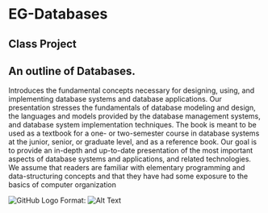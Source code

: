 # EG-Databases

## Class Project 

## An outline of Databases. 

Introduces the fundamental concepts
necessary for designing, using, and implementing
database systems and database applications. Our presentation stresses the fundamentals of database modeling and design, the languages and models provided by the
database management systems, and database system implementation techniques.
The book is meant to be used as a textbook for a one- or two-semester course in
database systems at the junior, senior, or graduate level, and as a reference book. Our
goal is to provide an in-depth and up-to-date presentation of the most important
aspects of database systems and applications, and related technologies. We assume
that readers are familiar with elementary programming and data-structuring concepts and that they have had some exposure to the basics of computer organization


![GitHub Logo](/images/logo.png)
Format: ![Alt Text](https://i.ebayimg.com/images/g/NGEAAOSwaANf~7lP/s-l500.jpg )
